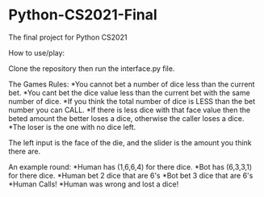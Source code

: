 # Python-CS2021-Final
The final project for Python CS2021

How to use/play:

Clone the repository then run the interface.py file.

The Games Rules: 
    *You cannot bet a number of dice less than the current bet.
    *You cant bet the dice value less than the current bet with the same number of dice.
    *If you think the total number of dice is LESS than the bet number you can CALL.
        *If there is less dice with that face value then the beted amount the better loses a dice, otherwise the caller loses a dice.   
    *The loser is the one with no dice left.
    
The left input is the face of the die, and the slider is the amount you think there are.



An example round:
*Human has (1,6,6,4) for there dice.
*Bot has (6,3,3,1) for there dice.
*Human bet 2 dice that are 6's
*Bot bet 3 dice that are 6's
*Human Calls!
*Human was wrong and lost a dice!
